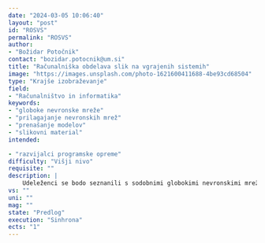 ```yaml
---
date: "2024-03-05 10:06:40"
layout: "post"
id: "ROSVS"
permalink: "ROSVS"
author:
- "Božidar Potočnik"
contact: "bozidar.potocnik@um.si"
title: "Računalniška obdelava slik na vgrajenih sistemih"
image: "https://images.unsplash.com/photo-1621600411688-4be93cd68504"
type: "Krajše izobraževanje"
field:
- "Računalništvo in informatika"
keywords:
- "globoke nevronske mreže"
- "prilagajanje nevronskih mrež"
- "prenašanje modelov"
- "slikovni material"
intended:

- "razvijalci programske opreme"
difficulty: "Višji nivo"
requisite: ""
description: |
    Udeleženci se bodo seznanili s sodobnimi globokimi nevronskimi mrežami, namenjenimi obdelovanju in analizi digitalnih slik. Razumeli bodo računske in prostorske zahteve za učenje in delovanje nevronskih mrež. Spoznali bodo postopke za prilagajanje in prenašanje globokih nevronskih mrež, naučenih na zmogljivih računalniških sistemih, na sisteme z omejeno računsko in pomnilniško močjo, kot so, na primer, vgrajeni sistemi. V praktičnih vajah bodo izkazali razumevanje teh principov pri uporabi modernih modelov za prepoznavo, detekcijo in analizo slikovnega materiala. Za vključitev v skupino se od udeležencev pričakuje osnovno razumevanje delovanja in implementiranja globokih nevronskih mrež.
vs: ""
uni: ""
mag: ""
state: "Predlog"
execution: "Sinhrona"
ects: "1"
---
```

